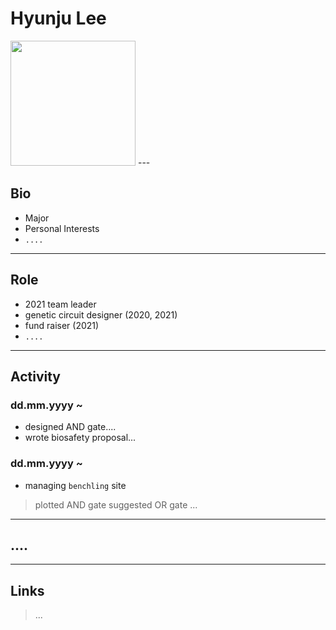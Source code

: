 
# Hyunju Lee
<img src="https://user-images.githubusercontent.com/79410957/138148514-38c9d41e-801c-48fc-9fe0-d37d143277d2.jpg" height="200px" width="200px">
---

## Bio
* Major
* Personal Interests
* `....`
---

## Role
* 2021 team leader
* genetic circuit designer (2020, 2021)
* fund raiser (2021)
* `....`
---

## Activity
### dd.mm.yyyy ~ 
* designed AND gate....
* wrote biosafety proposal...
### dd.mm.yyyy ~
* managing `benchling` site
>plotted AND gate
>suggested OR gate
>...
---
## ....
---
## Links
>...
